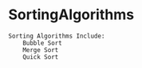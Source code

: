 # SortingAlgorithms
    Sorting Algorithms Include:
        Bubble Sort
        Merge Sort
        Quick Sort
        